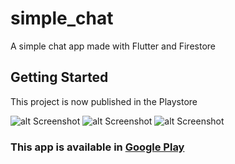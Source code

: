 # simple_chat

A simple chat app made with Flutter and Firestore

## Getting Started

This project is now published in the Playstore

![alt Screenshot](https://i.postimg.cc/PCXYFvr4/Screenshot-1679715410.png)
![alt Screenshot](https://i.postimg.cc/w1wLKx1d/Screenshot-1679715441.png)
![alt Screenshot](https://i.postimg.cc/Ff1chtSk/Screenshot-1679715458.png)

### This app is available in [Google Play](https://play.google.com/store/apps/details?id=com.alexastudillo.simple_chat)
